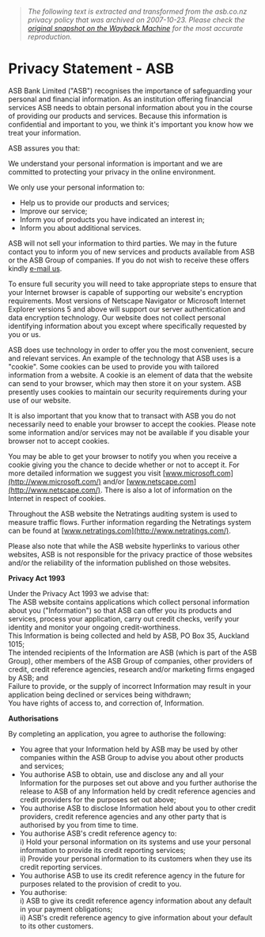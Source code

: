 > *The following text is extracted and transformed from the asb.co.nz privacy policy that was archived on 2007-10-23. Please check the [original snapshot on the Wayback Machine](https://web.archive.org/web/20071023145734id_/http%3A//www.asb.co.nz/story859.asp) for the most accurate reproduction.*

# Privacy Statement - ASB

ASB Bank Limited ("ASB") recognises the importance of safeguarding your personal and financial information. As an institution offering financial services ASB needs to obtain personal information about you in the course of providing our products and services. Because this information is confidential and important to you, we think it's important you know how we treat your information. 

ASB assures you that: 

We understand your personal information is important and we are committed to protecting your privacy in the online environment. 

We only use your personal information to: 

  * Help us to provide our products and services;
  * Improve our service;
  * Inform you of products you have indicated an interest in;
  * Inform you about additional services. 



ASB will not sell your information to third parties. We may in the future contact you to inform you of new services and products available from ASB or the ASB Group of companies. If you do not wish to receive these offers kindly [e-mail us](mailto:custserv@asbbank.co.nz). 

To ensure full security you will need to take appropriate steps to ensure that your Internet browser is capable of supporting our website's encryption requirements. Most versions of Netscape Navigator or Microsoft Internet Explorer versions 5 and above will support our server authentication and data encryption technology. Our website does not collect personal identifying information about you except where specifically requested by you or us. 

ASB does use technology in order to offer you the most convenient, secure and relevant services. An example of the technology that ASB uses is a "cookie". Some cookies can be used to provide you with tailored information from a website. A cookie is an element of data that the website can send to your browser, which may then store it on your system. ASB presently uses cookies to maintain our security requirements during your use of our website. 

It is also important that you know that to transact with ASB you do not necessarily need to enable your browser to accept the cookies. Please note some information and/or services may not be available if you disable your browser not to accept cookies. 

You may be able to get your browser to notify you when you receive a cookie giving you the chance to decide whether or not to accept it. For more detailed information we suggest you visit [www.microsoft.com](http://www.microsoft.com/) and/or [www.netscape.com](http://www.netscape.com/). There is also a lot of information on the Internet in respect of cookies. 

Throughout the ASB website the Netratings auditing system is used to measure traffic flows. Further information regarding the Netratings system can be found at [www.netratings.com](http://www.netratings.com/).

Please also note that while the ASB website hyperlinks to various other websites, ASB is not responsible for the privacy practice of those websites and/or the reliability of the information published on those websites. 

**Privacy Act 1993**

Under the Privacy Act 1993 we advise that:   
The ASB website contains applications which collect personal information about you ("Information") so that ASB can offer you its products and services, process your application, carry out credit checks, verify your identity and monitor your ongoing credit-worthiness.   
This Information is being collected and held by ASB, PO Box 35, Auckland 1015;   
The intended recipients of the Information are ASB (which is part of the ASB Group), other members of the ASB Group of companies, other providers of credit, credit reference agencies, research and/or marketing firms engaged by ASB; and  
Failure to provide, or the supply of incorrect Information may result in your application being declined or services being withdrawn;   
You have rights of access to, and correction of, Information. 

**Authorisations**

By completing an application, you agree to authorise the following: 

  * You agree that your Information held by ASB may be used by other companies within the ASB Group to advise you about other products and services;
  * You authorise ASB to obtain, use and disclose any and all your Information for the purposes set out above and you further authorise the release to ASB of any Information held by credit reference agencies and credit providers for the purposes set out above;
  * You authorise ASB to disclose Information held about you to other credit providers, credit reference agencies and any other party that is authorised by you from time to time.
  * You authorise ASB's credit reference agency to:  
i) Hold your personal information on its systems and use your personal information to provide its credit reporting services;  
ii) Provide your personal information to its customers when they use its credit reporting services.
  * You authorise ASB to use its credit reference agency in the future for purposes related to the provision of credit to you.
  * You authorise:  
i) ASB to give its credit reference agency information about any default in your payment obligations;  
ii) ASB's credit reference agency to give information about your default to its other customers.


